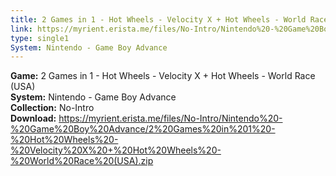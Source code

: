 ```yaml
---
title: 2 Games in 1 - Hot Wheels - Velocity X + Hot Wheels - World Race (USA)
link: https://myrient.erista.me/files/No-Intro/Nintendo%20-%20Game%20Boy%20Advance/2%20Games%20in%201%20-%20Hot%20Wheels%20-%20Velocity%20X%20+%20Hot%20Wheels%20-%20World%20Race%20(USA).zip
type: single1
System: Nintendo - Game Boy Advance
---
```

<b>Game:</b> 2 Games in 1 - Hot Wheels - Velocity X + Hot Wheels - World Race (USA)<br>
<b>System:</b> Nintendo - Game Boy Advance<br>
<b>Collection:</b> No-Intro<br>
<b>Download:</b> https://myrient.erista.me/files/No-Intro/Nintendo%20-%20Game%20Boy%20Advance/2%20Games%20in%201%20-%20Hot%20Wheels%20-%20Velocity%20X%20+%20Hot%20Wheels%20-%20World%20Race%20(USA).zip